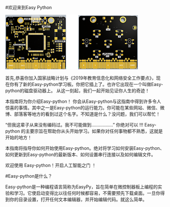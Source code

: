 #欢迎来到Easy Python

![](https://raw.githubusercontent.com/Honor-D/EasyPython/master/img/banzi.png)

首先,恭喜你加入国家战略计划与《2019年教育信息化和网络安全工作要点》，现在你有了新的Easy-python学习板。你把它插上了。也许它出现在一个叫做Easy-python的磁盘驱动器上。
从这一刻起，我们一起开始见证你人生的奇迹！

本指南将为你介绍Easy-python！
你会从Easy-python与这指南中得到许多令人惊喜的事情。其中之一是Easy-python的运行能力。你可能在某些网站、微信、微博、部落客等地方的看到过这个名字。不知道是什么？没问题，我们可以帮忙！

“但我这辈子从来没有编码过。我不可能做到……………..”
你绝对可以 !!! Easy-python 的主要宗旨在帮助你从头开始学习。如果你对任何事物都不熟悉，这就是开始的地方！

本指南将指导你如何开始使用Easy-python。绝对将学习如何安装Easy-python、如何更新到Easy-python的最新版本、如何设置串行连接以及如何编辑文件。

欢迎使用 Easy-python！开启人工智能之门 ！




#Easy-python是什么？

Easy-python是一种编程语言简称为EasyPy，旨在简单在微控制器板上编程的实验和学习。它使启动变得比以往任何时候都容易，不需要预先下载桌面。一旦你得到你的目录设置，打开任何文本编辑器，并开始编辑代码。就这么简单。

